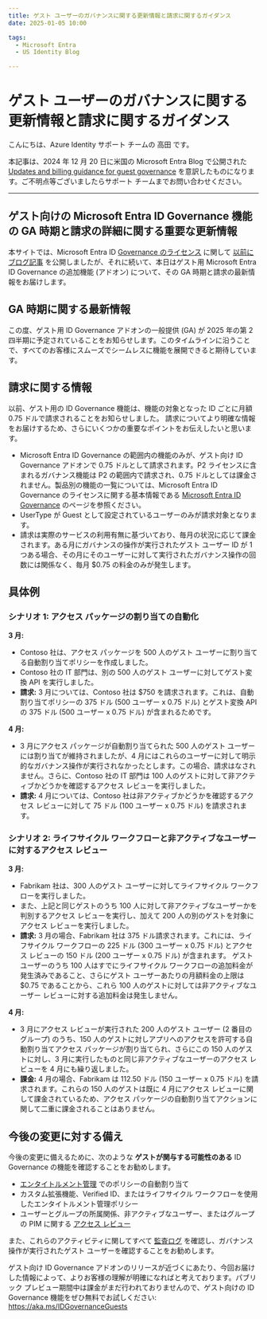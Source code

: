 ```yaml
---
title: ゲスト ユーザーのガバナンスに関する更新情報と請求に関するガイダンス
date: 2025-01-05 10:00

tags:
  - Microsoft Entra
  - US Identity Blog

---
```


# ゲスト ユーザーのガバナンスに関する更新情報と請求に関するガイダンス

こんにちは、Azure Identity サポート チームの 高田 です。

本記事は、2024 年 12 月 20 日に米国の Microsoft Entra Blog で公開された [Updates and billing guidance for guest governance](https://techcommunity.microsoft.com/blog/identity/updates-and-billing-guidance-for-guest-governance/4164498) を意訳したものになります。ご不明点等ございましたらサポート チームまでお問い合わせください。

----

## ゲスト向けの Microsoft Entra ID Governance 機能の GA 時期と請求の詳細に関する重要な更新情報

本サイトでは、Microsoft Entra ID [Governance のライセンス](https://jpazureid.github.io/blog/azure-active-directory/Microsoft-Entra-ID-Governance-licensing-for-business-guests/) に関して [以前にブログ記事](https://jpazureid.github.io/blog/azure-active-directory/introducing-entra-id-governance/) を公開しましたが、それに続いて、本日はゲスト用 Microsoft Entra ID Governance の追加機能 (アドオン) について、その GA 時期と請求の最新情報をお届けします。

## GA 時期に関する最新情報

この度、ゲスト用 ID Governance アドオンの一般提供 (GA) が 2025 年の第 2 四半期に予定されていることをお知らせします。このタイムラインに沿うことで、すべてのお客様にスムーズでシームレスに機能を展開できると期待しています。

## 請求に関する情報

以前、ゲスト用の ID Governance 機能は、機能の対象となった ID ごとに月額 0.75 ドルで請求されることをお知らせしました。 請求についてより明確な情報をお届けするため、さらにいくつかの重要なポイントをお伝えしたいと思います。

- Microsoft Entra ID Governance の範囲内の機能のみが、ゲスト向け ID Governance アドオンで 0.75 ドルとして請求されます。P2 ライセンスに含まれるガバナンス機能は P2 の範囲内で請求され、0.75 ドルとしては課金されません。製品別の機能の一覧については、Microsoft Entra ID Governance のライセンスに関する基本情報である [Microsoft Entra ID Governance](https://learn.microsoft.com/entra/id-governance/licensing-fundamentals?branch=main) のページを参照ください。
- UserType が Guest として設定されているユーザーのみが請求対象となります。
- 請求は実際のサービスの利用有無に基づいており、毎月の状況に応じて課金されます。ある月にガバナンスの操作が実行されたゲスト ユーザー ID が 1 つある場合、その月にそのユーザーに対して実行されたガバナンス操作の回数には関係なく、毎月 $0.75 の料金のみが発生します。

## 具体例

### シナリオ 1: アクセス パッケージの割り当ての自動化 

**3 月:**

- Contoso 社は、アクセス パッケージを 500 人のゲスト ユーザーに割り当てる自動割り当てポリシーを作成しました。
- Contoso 社の IT 部門は、別の 500 人のゲスト ユーザーに対してゲスト変換 API を実行しました。
- **請求:** 3 月については、Contoso 社は $750 を請求されます。これは、自動割り当てポリシーの 375 ドル (500 ユーザー x 0.75 ドル) とゲスト変換 API の 375 ドル (500 ユーザー x 0.75 ドル) が含まれるためです。

**4 月:**

- 3 月にアクセス パッケージが自動割り当てられた 500 人のゲスト ユーザーには割り当てが維持されましたが、4 月にはこれらのユーザーに対して明示的なガバナンス操作が実行されなかったとします。この場合、請求はなされません。さらに、Contoso 社の IT 部門は 100 人のゲストに対して非アクティブかどうかを確認するアクセス レビューを実行しました。
- **請求:** 4 月については、Contoso 社は非アクティブかどうかを確認するアクセス レビューに対して 75 ドル (100 ユーザー x 0.75 ドル) を請求されます。

### シナリオ 2: ライフサイクル ワークフローと非アクティブなユーザーに対するアクセス レビュー

**3 月:**

- Fabrikam 社は、300 人のゲスト ユーザーに対してライフサイクル ワークフローを実行しました。
- また、上記と同じゲストのうち 100 人に対して非アクティブなユーザーかを判別するアクセス レビューを実行し、加えて 200 人の別のゲストを対象にアクセス レビューを実行しました。
- **請求:** 3 月の場合、Fabrikam 社は 375 ドル請求されます。これには、ライフサイクル ワークフローの 225 ドル (300 ユーザー x 0.75 ドル) とアクセス レビューの 150 ドル (200 ユーザー x 0.75 ドル) が含まれます。 ゲスト ユーザーのうち 100 人はすでにライフサイクル ワークフローの追加料金が発生済みであること、さらにゲスト ユーザーあたりの月額料金の上限は $0.75 であることから、これら 100 人のゲストに対しては非アクティブなユーザー レビューに対する追加料金は発生しません。

**4 月:** 

- 3 月にアクセス レビューが実行された 200 人のゲスト ユーザー (2 番目のグループ) のうち、150 人のゲストに対しアプリへのアクセスを許可する自動割り当てアクセス パッケージが割り当てられ、さらにこの 150 人のゲストに対し、3 月に実行したものと同じ非アクティブなユーザーのアクセス レビューを 4 月にも繰り返しました。
- **課金:** 4 月の場合、Fabrikam は 112.50 ドル (150 ユーザー x 0.75 ドル) を請求されます。これらの 150 人のゲストは既に 4 月にアクセス レビューに関して課金されているため、アクセス パッケージの自動割り当てアクションに関して二重に課金されることはありません。

## 今後の変更に対する備え

今後の変更に備えるために、次のような **ゲストが関与する可能性のある** ID Governance の機能を確認することをお勧めします。 

- [エンタイトルメント管理](https://learn.microsoft.com/entra/id-governance/entitlement-management-external-users) でのポリシーの自動割り当て
- カスタム拡張機能、Verified ID、またはライフサイクル ワークフローを使用したエンタイトルメント管理ポリシー
- ユーザーとグループの所属関係、非アクティブなユーザー、またはグループの PIM に関する [アクセス レビュー](https://learn.microsoft.com/entra/id-governance/manage-guest-access-with-access-reviews)

また、これらのアクティビティに関してすべて [監査ログ](https://learn.microsoft.com/entra/identity/users/clean-up-stale-guest-accounts) を確認し、ガバナンス操作が実行されたゲスト ユーザーを確認することをお勧めします。

ゲスト向け ID Governance アドオンのリリースが近づくにあたり、今回お届けした情報によって、よりお客様の理解が明確になればと考えております。パブリック プレビュー期間中は課金がまだ行われておりませんので、ゲスト向けの ID Governance 機能をぜひ無料でお試しください: https://aka.ms/IDGovernanceGuests
